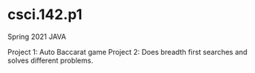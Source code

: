 # csci.142.p1
  Spring 2021
  JAVA

Project 1: Auto Baccarat game
Project 2: Does breadth first searches and solves different problems.
